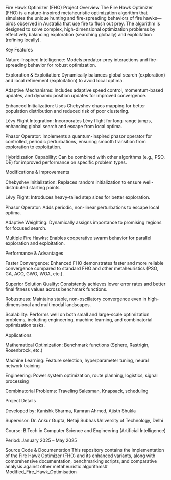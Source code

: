 Fire Hawk Optimizer (FHO) Project
Overview
The Fire Hawk Optimizer (FHO) is a nature-inspired metaheuristic optimization algorithm that simulates the unique hunting and fire-spreading behaviors of fire hawks—birds observed in Australia that use fire to flush out prey. The algorithm is designed to solve complex, high-dimensional optimization problems by effectively balancing exploration (searching globally) and exploitation (refining locally).

Key Features

Nature-Inspired Intelligence: Models predator-prey interactions and fire-spreading behavior for robust optimization.

Exploration & Exploitation: Dynamically balances global search (exploration) and local refinement (exploitation) to avoid local optima.

Adaptive Mechanisms: Includes adaptive speed control, momentum-based updates, and dynamic position updates for improved convergence.

Enhanced Initialization: Uses Chebyshev chaos mapping for better population distribution and reduced risk of poor clustering.

Lévy Flight Integration: Incorporates Lévy flight for long-range jumps, enhancing global search and escape from local optima.

Phasor Operator: Implements a quantum-inspired phasor operator for controlled, periodic perturbations, ensuring smooth transition from exploration to exploitation.

Hybridization Capability: Can be combined with other algorithms (e.g., PSO, DE) for improved performance on specific problem types.

Modifications & Improvements

Chebyshev Initialization: Replaces random initialization to ensure well-distributed starting points.

Lévy Flight: Introduces heavy-tailed step sizes for better exploration.

Phasor Operator: Adds periodic, non-linear perturbations to escape local optima.

Adaptive Weighting: Dynamically assigns importance to promising regions for focused search.

Multiple Fire Hawks: Enables cooperative swarm behavior for parallel exploration and exploitation.

Performance & Advantages

Faster Convergence: Enhanced FHO demonstrates faster and more reliable convergence compared to standard FHO and other metaheuristics (PSO, GA, ACO, GWO, WOA, etc.).

Superior Solution Quality: Consistently achieves lower error rates and better final fitness values across benchmark functions.

Robustness: Maintains stable, non-oscillatory convergence even in high-dimensional and multimodal landscapes.

Scalability: Performs well on both small and large-scale optimization problems, including engineering, machine learning, and combinatorial optimization tasks.

Applications

Mathematical Optimization: Benchmark functions (Sphere, Rastrigin, Rosenbrock, etc.)

Machine Learning: Feature selection, hyperparameter tuning, neural network training

Engineering: Power system optimization, route planning, logistics, signal processing

Combinatorial Problems: Traveling Salesman, Knapsack, scheduling

Project Details

Developed by: Kanishk Sharma, Kamran Ahmed, Ajisth Shukla

Supervisor: Dr. Ankur Gupta, Netaji Subhas University of Technology, Delhi

Course: B.Tech in Computer Science and Engineering (Artificial Intelligence)

Period: January 2025 – May 2025

Source Code & Documentation
This repository contains the implementation of the Fire Hawk Optimizer (FHO) and its enhanced variants, along with comprehensive documentation, benchmarking scripts, and comparative analysis against other metaheuristic algorithms# Modified_Fire_Hawk_Optimisation
